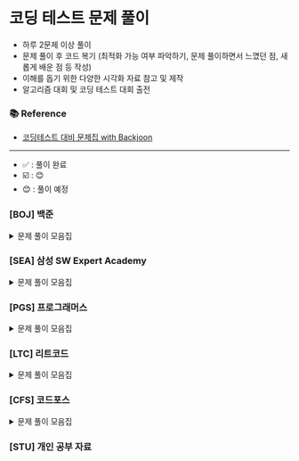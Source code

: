 
# 코딩 테스트 문제 풀이

- 하루 2문제 이상 풀이
- 문제 풀이 후 코드 복기 (최적화 가능 여부 파악하기, 문제 풀이하면서 느꼈던 점, 새롭게 배운 점 등 작성)
- 이해를 돕기 위한 다양한 시각화 자료 참고 및 제작
- 알고리즘 대회 및 코딩 테스트 대회 출전

### 📚 Reference
- [코딩테스트 대비 문제집 with Backjoon](https://github.com/tony9402/baekjoon)

---
- ✅ : 풀이 완료
- ☑️ : :blush:
- :blush: : 풀이 예정
### [BOJ] 백준



<details>
	<summary>문제 풀이 모음집</summary>
  </br>


|     번호      | 이름                                                   |  난이도   | 풀이 코드                      | 풀이 시간 | 풀이 유형                           |   상태    |
|:-----------:|:-----------------------------------------------------|:------:|:---------------------------|:------|:--------------------------------|:-------:|
| **_1260_**  | [DFS와 BFS](https://www.acmicpc.net/problem/1260)     |  실버 2  | BOJ/BFS/P1260              | -     | `BFS`                           |    ✅    |
| **_1707_**  | [이분 그래프](https://www.acmicpc.net/problem/1707)       |  골드 4  | BOJ/BFS/P1707              | -     | `BFS`                           |    ✅    |
| **_3055_**  | [탈출](https://www.acmicpc.net/problem/3055)           |  골드 4  | BOJ/BFS/P3055              | -     | `BFS`                           | :blush: |
| **_7576_**  | [토마토](https://www.acmicpc.net/problem/7576)          |  골드 5  | BOJ/BFS/P7576              | -     | `BFS`                           | :blush: |
| **_11724_** | [연결 요소의 개수](https://www.acmicpc.net/problem/11724)   |  실버 2  | BOJ/BFS/P11724             | -     | `BFS`                           |    ✅    |
| **_2805_**  | [나무 자르기](https://www.acmicpc.net/problem/2805)       |  실버 2  | BOJ/BinarySearch/P2805     | -     | `BinarySearch`                  | :blush: |
| **_1759_**  | [암호 만들기](https://www.acmicpc.net/problem/1759)       |  골드 5  | BOJ/DFS/P1759              | -     | `DFS`                           |    ✅    |
| **_9663_**  | [N-Queen](https://www.acmicpc.net/problem/9663)      |  골드 4  | BOJ/DFS/P9663              | -     | `DFS`                           | :blush: |
| **_1463_**  | [1로 만들기](https://www.acmicpc.net/problem/1463)       |  실버 3  | BOJ/DP/P1463               | -     | `DP`                            |    ✅    |
| **_9095_**  | [1, 2, 3 더하기](https://www.acmicpc.net/problem/9095)  |  실버 3  | BOJ/DP/P9095               | -     | `DP`                            |    ✅    |
| **_10844_** | [쉬운 계단수](https://www.acmicpc.net/problem/10844)      |  실버 1  | BOJ/DP/P10844              | -     | `DP`                            |    ✅    |
| **_11726_** | [2×n 타일링](https://www.acmicpc.net/problem/11726)     |  실버 3  | BOJ/DP/P11726              | -     | `DP`                            |    ✅    |
| **_11727_** | [2×n 타일링 2](https://www.acmicpc.net/problem/11727)   |  실버 3  | BOJ/DP/P11727              | -     | `DP`                            |    ✅    |
| **_14476_** | [최대공약수 하나 빼기](https://www.acmicpc.net/problem/14476) |  골드 2  | BOJ/GCD/P14476             | -     | `GCD`                           | :blush: |
| **_2252_**  | [줄 세우기](https://www.acmicpc.net/problem/2252)        |  골드 3  | BOJ/Graph/P2252            | -     | `Graph`                         | :blush: |
| **_1202_**  | [보석 도둑](https://www.acmicpc.net/problem/1202)        |  골드 2  | BOJ/Greedy/P1202           | -     | `Greedy`                        | :blush: |
| **_1927_**  | [최소 힙](https://www.acmicpc.net/problem/1927)         |  실버 2  | BOJ//P1927                 | -     | `Heap`                          | :blush: |
| **_11279_** | [최대 힙](https://www.acmicpc.net/problem/11279)        |  실버 2  | BOJ//P11279                | -     | `Heap`                          | :blush: |
| **_1717_**  | [집합의 표현](https://www.acmicpc.net/problem/1717)       |  골드 5  | BOJ/Set/P1717              | -     | `Set`                           | :blush: |
| **_1713_**  | [후보 추천하기](https://www.acmicpc.net/problem/1713)      |  실버 1  | BOJ/Simulation/P1713       | -     | `Simulation`                    | :blush: |
| **_2042_**  | [구간 합 구하기](https://www.acmicpc.net/problem/2042)     |  골드 5  | BOJ/Tree/IndexedTree/P2042 | -     | `Tree`, `Indexed Tree`          | :blush: |
| **_2243_**  | [사탕상자](https://www.acmicpc.net/problem/2243)         | 플래티넘 5 | BOJ/Tree/IndexedTree/P2243 | -     | `Tree`, `Indexed Tree`          | :blush: |
| **_1922_**  | [네트워크 연결](https://www.acmicpc.net/problem/1922)      |  골드 4  | BOJ/MST/P1922              | -     | `Tree`, `MST`                   | :blush: |
| **_2043_**  | [수 묶기](https://www.acmicpc.net/problem/2043)         | 플래티넘 2 | BOJ/Tree/P2043             | -     | `Tree`                          | :blush: |
| **_9202_**  | [Boggle](https://www.acmicpc.net/problem/9202)       | 플래티넘 5 | BOJ/Trie/P9202             | -     | `Trie`                          | :blush: |
| **_1806_**  | [부분합](https://www.acmicpc.net/problem/1806)          |  골드 4  | BOJ/TwoPointer/P1806       | -     | `TwoPointer`                    | :blush: |
| **_2003_**  | [수들의 합 2](https://www.acmicpc.net/problem/2003)      |  실버 4  | BOJ/TwoPointer/P2003       | -     | `TwoPointer`                    | :blush: |
| **_2143_**  | [두 배열의 합](https://www.acmicpc.net/problem/2143)      |  골드 3  | BOJ/TwoPointer/P2143       | -     | `TwoPointer`                    | :blush: |

</details>

### [SEA] 삼성 SW Expert Academy

<details>
	<summary>문제 풀이 모음집</summary>
  </br>

|     번호      | 이름                                                  |      난이도      | 풀이 코드                     | 풀이 시간 | 풀이 유형                 |   상태    |
|:-----------:|:----------------------------------------------------|:-------------:|:--------------------------|:------|:----------------------|:-------:|
| **_1204_**  | [최빈수 구하기]                                           |      D2       | SWEA//P2143               | -     | ``                    | :blush: |
| **_1213_**  | [String]                                            |      D3       | SWEA//P1213               | -     | ``                    | :blush: |
| **_1859_**  | [백만 장자 프로젝트]                                        |      D2       | SWEA//P1859               | -     | ``                    | :blush: |
| **_2382_**  | [미생물 격리]                                            |  모의 SW 역량테스트  | SWEA//P2382               | -     | ``                    | :blush: |
| **_4013_**  | [특이한 자석]                                            |  모의 SW 역량테스트  | SWEA//P4013               | -     | ``                    | :blush: |
| **_4223_**  | [삼성이의 트라우마 극복]                                      |      D3       | SWEA//P4223               | -     | ``                    | :blush: |
| **_14510_** | [나무 높이]                                             |      D2       | SWEA//P14510              | -     | ``                    | :blush: |
| **_20739_** | [고대 유적 2]                                           |      D2       | SWEA//P20739              | -     | ``                    | :blush: |
| **_21131_** | [행렬정렬]                                              |      D3       | SWEA//P21131              | -     | ``                    | :blush: |
| **_22372_** | [직사각형과 점]                                           |      D2       | SWEA//P22372              | -     | ``                    | :blush: |
| **_22654_** | [차윤이의 RC카]                                          |      D2       | SWEA//P22654              | -     | ``                    | :blush: |

</details>

### [PGS] 프로그래머스

<details>
	<summary>문제 풀이 모음집</summary>
  </br>

|번호|이름|난이도|풀이 코드|풀이 시간|풀이 유형|
  |::|:-----|:-----:|:-----|:-----|:-----|

</details>

### [LTC] 리트코드

<details>
	<summary>문제 풀이 모음집</summary>
  </br>

|번호|이름|난이도|풀이 코드|풀이 시간|풀이 유형|
  |::|:-----|:-----:|:-----|:-----|:-----|

</details>

### [CFS] 코드포스

<details>
	<summary>문제 풀이 모음집</summary>
  </br>

|번호|이름|난이도|풀이 코드|풀이 시간|풀이 유형|
  |::|:-----|:-----:|:-----|:-----|:-----|

</details>



### [STU] 개인 공부 자료
